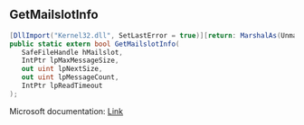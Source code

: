 ## GetMailslotInfo

```csharp
[DllImport("Kernel32.dll", SetLastError = true)][return: MarshalAs(UnmanagedType.Bool)]
public static extern bool GetMailslotInfo(
   SafeFileHandle hMailslot,
   IntPtr lpMaxMessageSize,
   out uint lpNextSize,
   out uint lpMessageCount,
   IntPtr lpReadTimeout
);
```

Microsoft documentation: [Link](https://learn.microsoft.com/en-us/windows/win32/api/winbase/nf-winbase-getmailslotinfo)
